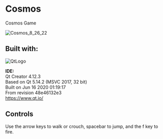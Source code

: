 # Cosmos
Cosmos Game   

![Cosmos_8_26_22](https://user-images.githubusercontent.com/22214754/187320118-d4605aaf-29eb-4e71-aad5-a60b813eb428.gif)     

## Built with:    
![QtLogo](https://user-images.githubusercontent.com/22214754/179895211-d52559ab-35df-4fcc-bf69-7377739330d4.png)  

**IDE:**  
Qt Creator 4.12.3  
Based on Qt 5.14.2 (MSVC 2017, 32 bit)  
Built on Jun 16 2020 01:19:17  
From revision 48e46132e3  
https://www.qt.io/   

## Controls  

Use the arrow keys to walk or crouch, spacebar to jump, and the f key to fire.  
